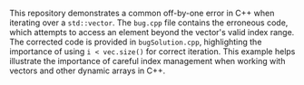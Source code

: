 This repository demonstrates a common off-by-one error in C++ when iterating over a `std::vector`. The `bug.cpp` file contains the erroneous code, which attempts to access an element beyond the vector's valid index range.  The corrected code is provided in `bugSolution.cpp`, highlighting the importance of using `i < vec.size()` for correct iteration.  This example helps illustrate the importance of careful index management when working with vectors and other dynamic arrays in C++. 